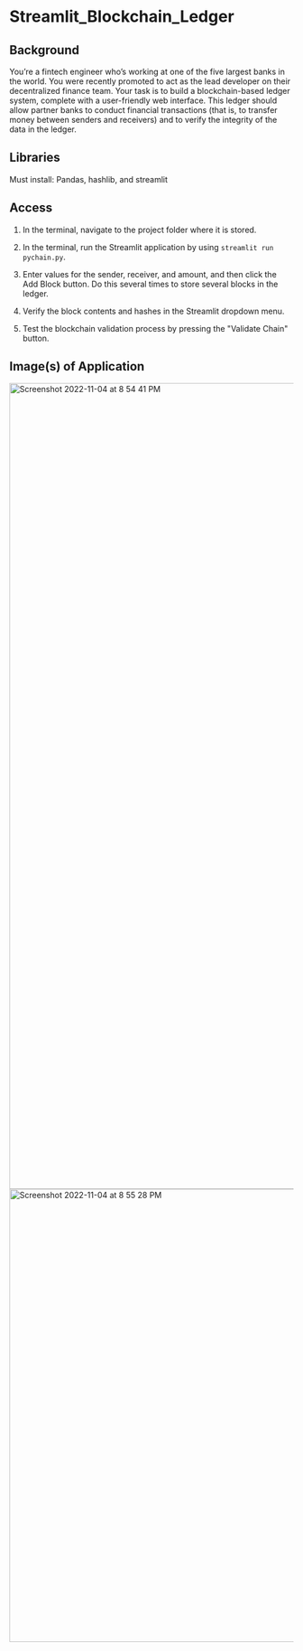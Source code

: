 # Streamlit_Blockchain_Ledger

## Background
  You’re a fintech engineer who’s working at one of the five largest banks in the world. You were recently promoted to act as the lead developer on their decentralized finance team. Your task is to build a blockchain-based ledger system, complete with a user-friendly web interface. This ledger should allow partner banks to conduct financial transactions (that is, to transfer money between senders and receivers) and to verify the integrity of the data in the ledger.
  
## Libraries
  Must install: Pandas, hashlib, and streamlit
  
## Access
1. In the terminal, navigate to the project folder where it is stored.

2. In the terminal, run the Streamlit application by using `streamlit run pychain.py`.

3. Enter values for the sender, receiver, and amount, and then click the Add Block button. Do this several times to store several blocks in the ledger.

4. Verify the block contents and hashes in the Streamlit dropdown menu.

5. Test the blockchain validation process by pressing the "Validate Chain" button.

## Image(s) of Application
<img width="1427" alt="Screenshot 2022-11-04 at 8 54 41 PM" src="https://user-images.githubusercontent.com/104539357/200096305-a18ad09c-9264-43b0-9755-77cbc2a10d79.png">

<img width="802" alt="Screenshot 2022-11-04 at 8 55 28 PM" src="https://user-images.githubusercontent.com/104539357/200096302-86c783c8-9297-4e4e-acd3-ee0334021d4c.png">

